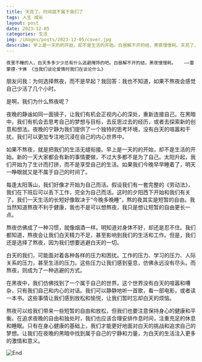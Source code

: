 ```yaml
---
title: 天亮了，时间就不属于我们了
tags: 人生 成长
layout: post
date: 2023-12-05
categories: 生活
img: /images/posts/2023-12-05/cover.jpg
describe: 早上是一天的的开始，却不是生活的开始。白昼解不开的结，黑夜慢慢耗。天亮了，时间久不属于我们了。
---
```


`夜里不睡的人，白天多多少少总有什么逃避掩饰的吧。白昼解不开的结，黑夜慢慢耗。   ——雷蒙德·卡佛 《当我们谈论爱情时我们在谈论什么》`

朋友问我：为何选择熬夜，而不是早起？我回答：我也不知道，如果不熬夜会感觉自己少活了几个小时。

是啊，我们为什么熬夜呢？

夜晚的静谧如同一面镜子，让我们有机会正视内心的深处，重新连接自己。在黑暗中，我们有机会去思考自己的梦想与目标，去反思过去的经历，或者去探索新的创意和想法。夜晚的宁静为我们提供了一个独特的思考环境，没有白天的喧嚣和干扰，我们可以更加专注地沉浸在自己的内心世界中。

如果不熬夜，就是把我们的生活无缝衔接。早上是一天的的开始，却不是生活的开始。新的一天大家都会有新的事情要做，不过大多都不是为了自己。太阳升起，我们开始为了生计而打拼，而不是享受自己的生活。如果我们今晚早早睡着了，明天一睁眼就又是不属于自己的时间了。

每逢太阳落山，我们好像才开始为自己而活。假设我们有一套完整的《劳动法》，我们在下班后可以丢下工作，完全为自己而活。这时的夕阳西下开始和我们有关了。我们一天生活的长短好像取决于“今晚多晚睡”，熬的夜其实是短暂的自由。我当然知道熬夜不利于健康，我也不是可以想熬夜，我只是想让短暂的自由更长一点。

熬夜仿佛成了一种习惯，就像烟酒一样。明知道对身体不好，却还是忍不住。我们都知道，熬夜会让我们白天精力不足，甚至影响到我们的生活和工作。但是，我们还是选择了熬夜，因为我们想要逃避白天的一切。

白天的我们，可能面对着各种各样的压力和困扰。工作的压力、学习的压力、人际关系的压力，甚至生活的压力。这些压力让我们感到窒息，仿佛永远没有尽头。而熬夜，则成为了一种逃避的方式。

在黑夜中，我们仿佛找到了一个属于自己的世界。这个世界没有白天的喧嚣和嘈杂，只有我们自己和内心的对话。我们可以静静地听一首歌，看一部电影，或者读一本书。这些事情让我们感到放松和愉悦，让我们暂时忘却白天的烦恼。

熬夜可以给我们带来一些短暂的自由和放松，但我们也要注意保持身心的健康和平衡。在追求夜晚的自由和独处时，我们也应该合理安排作息时间，注重充足的休息和睡眠。只有在身心健康的基础上，我们才能更好地面对白天的挑战和追求自己的梦想。让我们在夜晚的黑暗中找到属于自己的宁静和力量，为白天的生活注入更多的激情和意义。

![End](/images/posts/2023-12-05/end.jpg)